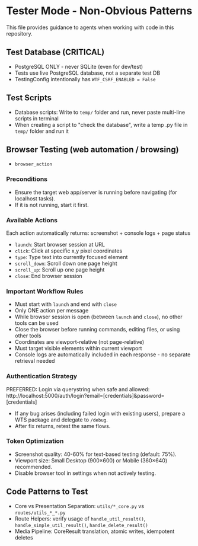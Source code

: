 # Tester Mode - Non-Obvious Patterns

This file provides guidance to agents when working with code in this repository.

## Test Database (CRITICAL)
- PostgreSQL ONLY - never SQLite (even for dev/test)
- Tests use live PostgreSQL database, not a separate test DB
- TestingConfig intentionally has `WTF_CSRF_ENABLED = False`

## Test Scripts
- Database scripts: Write to `temp/` folder and run, never paste multi-line scripts in terminal
- When creating a script to "check the database", write a temp .py file in `temp/` folder and run it

## Browser Testing (web automation / browsing)
- `browser_action`

### Preconditions
- Ensure the target web app/server is running before navigating (for localhost tasks).
- If it is not running, start it first.

### Available Actions
Each action automatically returns: screenshot + console logs + page status

- `launch`: Start browser session at URL
- `click`: Click at specific x,y pixel coordinates  
- `type`: Type text into currently focused element
- `scroll_down`: Scroll down one page height
- `scroll_up`: Scroll up one page height
- `close`: End browser session

### Important Workflow Rules
- Must start with `launch` and end with `close`
- Only ONE action per message
- While browser session is open (between `launch` and `close`), no other tools can be used
- Close the browser before running commands, editing files, or using other tools
- Coordinates are viewport-relative (not page-relative)
- Must target visible elements within current viewport
- Console logs are automatically included in each response - no separate retrieval needed

### Authentication Strategy
PREFERRED: Login via querystring when safe and allowed:
http://localhost:5000/auth/login?email=[credentials]&password=[credentials]
- If any bug arises (including failed login with existing users), prepare a WTS package and delegate to `/debug`.
- After fix returns, retest the same flows.

### Token Optimization
- Screenshot quality: 40-60% for text-based testing (default: 75%).
- Viewport size: Small Desktop (900×600) or Mobile (360×640) recommended.
- Disable browser tool in settings when not actively testing.

## Code Patterns to Test
- Core vs Presentation Separation: `utils/*_core.py` vs `routes/utils_*_*.py`
- Route Helpers: verify usage of `handle_util_result()`, `handle_simple_util_result()`, `handle_delete_result()`
- Media Pipeline: CoreResult translation, atomic writes, idempotent deletes
